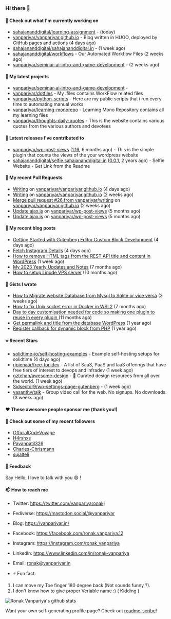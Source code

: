 ### Hi there 👋

#### 👷 Check out what I'm currently working on

- [sahajananddigital/learning-assignment](https://github.com/sahajananddigital/learning-assignment) -  (today)
- [vanpariyar/vanpariyar.github.io](https://github.com/vanpariyar/vanpariyar.github.io) - Blog written in HUGO, deployed by GitHub pages and actions (4 days ago)
- [sahajananddigital/sahajananddigital.in](https://github.com/sahajananddigital/sahajananddigital.in) -  (1 week ago)
- [sahajananddigital/workflows](https://github.com/sahajananddigital/workflows) - Our Automated Workflow Files (2 weeks ago)
- [vanpariyar/seminar-ai-intro-and-game-development](https://github.com/vanpariyar/seminar-ai-intro-and-game-development) -  (2 weeks ago)

#### 🌱 My latest projects

- [vanpariyar/seminar-ai-intro-and-game-development](https://github.com/vanpariyar/seminar-ai-intro-and-game-development) - 
- [vanpariyar/dotfiles](https://github.com/vanpariyar/dotfiles) - My .files contains WorkFlow related files
- [vanpariyar/python-scripts](https://github.com/vanpariyar/python-scripts) - Here are my public scripts that i run every time to automating manual works
- [vanpariyar/learning-monorepo](https://github.com/vanpariyar/learning-monorepo) - Learning Mono Repository contains all my learning files
- [vanpariyar/thoughts-daily-quotes](https://github.com/vanpariyar/thoughts-daily-quotes) - This is the website contains various quotes from the various authors and devotees

#### 🔭 Latest releases I've contributed to

- [vanpariyar/wp-post-views](https://github.com/vanpariyar/wp-post-views) ([1.16](https://github.com/vanpariyar/wp-post-views/releases/tag/1.16), 6 months ago) - This is the simple plugin that counts the views of the your wordpress website
- [sahajananddigital/selfie.sahajananddigital.in](https://github.com/sahajananddigital/selfie.sahajananddigital.in) ([0.0.1](https://github.com/sahajananddigital/selfie.sahajananddigital.in/releases/tag/0.0.1), 2 years ago) - Selfie Website - Get Link from the Readme

#### 🔨 My recent Pull Requests

- [Writing](https://github.com/vanpariyar/vanpariyar.github.io/pull/29) on [vanpariyar/vanpariyar.github.io](https://github.com/vanpariyar/vanpariyar.github.io) (4 days ago)
- [Writing](https://github.com/vanpariyar/vanpariyar.github.io/pull/28) on [vanpariyar/vanpariyar.github.io](https://github.com/vanpariyar/vanpariyar.github.io) (2 weeks ago)
- [Merge pull request #26 from vanpariyar/writing](https://github.com/vanpariyar/vanpariyar.github.io/pull/27) on [vanpariyar/vanpariyar.github.io](https://github.com/vanpariyar/vanpariyar.github.io) (2 weeks ago)
- [Update ajax.js](https://github.com/vanpariyar/wp-post-views/pull/36) on [vanpariyar/wp-post-views](https://github.com/vanpariyar/wp-post-views) (5 months ago)
- [Update ajax.js](https://github.com/vanpariyar/wp-post-views/pull/35) on [vanpariyar/wp-post-views](https://github.com/vanpariyar/wp-post-views) (5 months ago)

#### 📜 My recent blog posts

- [Getting Started with Gutenberg Editor Custom Block Development](https://vanpariyar.in/blog/how-to-start-with-gutenberg-editor-custom-block-development/) (4 days ago)
- [Fetch Instagram Details](https://vanpariyar.in/blog/fetch-instagram-details/) (4 days ago)
- [How to remove HTML tags from the REST API title and content in WordPress](https://vanpariyar.in/blog/how-to-remove-html-tags-from-the-rest-api-title-and-content-in-wordpress/) (1 week ago)
- [My 2023 Yearly Updates and Notes](https://vanpariyar.in/blog/my-2023-yearly-updates-and-notes/) (7 months ago)
- [How to setup Linode VPS server](https://vanpariyar.in/blog/how-to-setup-linode-vps-server/) (10 months ago)

#### 📓 Gists I wrote

- [How to Migrate website Database from Mysql to Sqlite or vice versa](https://gist.github.com/720f04a57721e24eb2af2b1112ec89c4) (3 weeks ago)
- [How to fix Unix socket error in Docker in WSL2](https://gist.github.com/c3e90157b6aec1f19ae9462941412672) (7 months ago)
- [Day to day customisation needed for code so making one plugin to reuse in every plugin ](https://gist.github.com/95880b458a6110bb9f4d8c588cb4f119) (11 months ago)
- [Get permalink and title from the database WordPress](https://gist.github.com/d955fc9b1678f61b5839d306fa0ab55a) (1 year ago)
- [Register callback for dynamic block from PHP](https://gist.github.com/c31889716cefaa9dec24a40e0beb086f) (1 year ago)

#### ⭐ Recent Stars

- [solidtime-io/self-hosting-examples](https://github.com/solidtime-io/self-hosting-examples) - Example self-hosting setups for solidtime (4 days ago)
- [ripienaar/free-for-dev](https://github.com/ripienaar/free-for-dev) - A list of SaaS, PaaS and IaaS offerings that have free tiers of interest to devops and infradev (1 week ago)
- [gztchan/awesome-design](https://github.com/gztchan/awesome-design) - 🌟 Curated design resources from all over the world. (1 week ago)
- [Sidsector9/wp-settings-page-gutenberg](https://github.com/Sidsector9/wp-settings-page-gutenberg) -  (1 week ago)
- [vasanthv/talk](https://github.com/vasanthv/talk) - Group video call for the web. No signups. No downloads. (3 weeks ago)

#### ❤️ These awesome people sponsor me (thank you!)


#### 👯 Check out some of my recent followers

- [OfficialCodeVoyage](https://github.com/OfficialCodeVoyage)
- [H4rshxs](https://github.com/H4rshxs)
- [Pavanpatil326](https://github.com/Pavanpatil326)
- [Charles-Chrismann](https://github.com/Charles-Chrismann)
- [sujalteli](https://github.com/sujalteli)

#### 💬 Feedback

Say Hello, I love to talk with you :smile: !

#### 📫 How to reach me

- Twitter: https://twitter.com/vanpariyaronakj
- Fediverse: https://mastodon.social/@vanpariyar
- Blog: https://vanpariyar.in/
- Facebook: https://facebook.com/ronak.vanpariya.12
- Instagram: https://instagram.com/ronak_vanpariya
- LinkedIn: https://www.linkedin.com/in/ronak-vanpariya
- Email: ronak@vanpariyar.in

- ⚡ Fun fact:

1. I can move my Toe finger 180 degree back (Not sounds funny ?).
2. I don't know how to give proper Veriable name :) ( Kidding )

![Ronak Vanpariya's github stats](https://github-readme-stats.vercel.app/api?username=vanpariyar&show_icons=true&hide_border=true)

Want your own self-generating profile page? Check out [readme-scribe](https://github.com/muesli/readme-scribe)!

